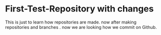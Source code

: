 # First-Test-Repository with changes
This is just to learn how  repositories are made.
now after making repositories and branches . now we are looking how we commit on Github.
